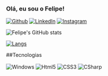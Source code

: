 ### Olá, eu sou o Felipe!
[![Github](https://img.shields.io/badge/GitHub-100000?style=for-the-badge&logo=github&logoColor=white)](https://github.com/prgfe)
[![LinkedIn](https://img.shields.io/badge/LinkedIn-0077B5?style=for-the-badge&logo=linkedin&logoColor=white)](https://www.linkedin.com/in/felipe-batista-baptista-235326205/)
[![Instagram](https://img.shields.io/badge/Instagram-E4405F?style=for-the-badge&logo=instagram&logoColor=white)](https://www.instagram.com/febbaptista/)

![Felipe's GitHub stats](https://github-readme-stats.vercel.app/api?username=prgfe&show_icons=true&theme=onedark)

[![Langs](https://github-readme-stats.vercel.app/api/top-langs/?username=prgfe&layout=pie)](https://github.com/anuraghazra/github-readme-stats)

##Tecnologias
<div>
  <img align="center" alt="Windows" src:"https://img.shields.io/badge/Windows-0078D6?style=for-the-badge&logo=windows&logoColor=white" />
  <img align="center" alt="Html5" src:"https://img.shields.io/badge/HTML5-E34F26?style=for-the-badge&logo=html5&logoColor=white" />
  <img align="center" alt="CSS3" src:"https://img.shields.io/badge/CSS3-1572B6?style=for-the-badge&logo=css3&logoColor=white" />
  <img align="center" alt="CSharp" src:"https://img.shields.io/badge/C%23-239120?style=for-the-badge&logo=c-sharp&logoColor=white" />
 
  
</div>
